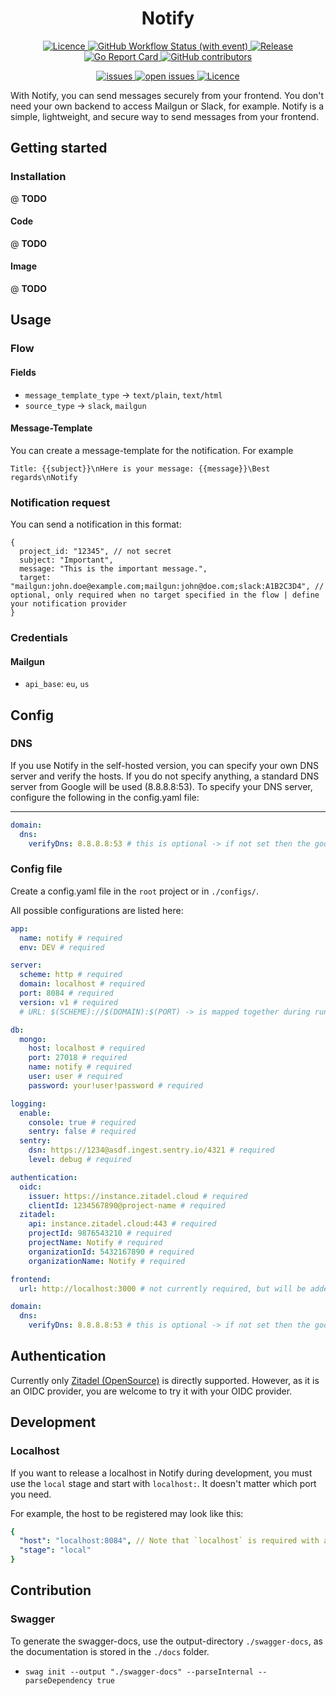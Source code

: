 <h1 align="center">Notify</h1>

<p align="center">
    <a href="https://github.com/m-mattia-m/notify/blob/main/LICENSE">
        <img alt="Licence" src="https://img.shields.io/github/license/m-mattia-m/notify"/>
    </a>
    <a href="https://github.com/m-mattia-m/notify/actions">
        <img alt="GitHub Workflow Status (with event)"  src="https://img.shields.io/github/actions/workflow/status/m-mattia-m/notify/deploy.yaml">
    </a>
    <a href="https://github.com/m-mattia-m/notify/releases">
        <img alt="Release" src="https://badgen.net/github/release/m-mattia-m/notify/stable" />
    </a>
    <a href="https://goreportcard.com/report/github.com/m-mattia-m/notify">
        <img alt="Go Report Card" src="https://goreportcard.com/badge/github.com/m-mattia-m/notify" />
    </a>
    <a href="https://github.com/zitadel/zitadel/graphs/contributors">
        <img alt="GitHub contributors" src="https://img.shields.io/github/contributors/m-mattia-m/notify">
    </a>
</p>

<p align="center">
    <a href="https://github.com/m-mattia-m/notify/issues">
        <img alt="issues" src="https://img.shields.io/github/issues/m-mattia-m/notify?label=issues"/>
    </a>
    <a href="https://github.com/m-mattia-m/notify/issues">
        <img alt="open issues" src="https://img.shields.io/github/issues-raw/m-mattia-m/notify?label=open%20issues"/>
    </a>
    <a href="https://github.com/m-mattia-m/notify/issues">
        <img alt="Licence" src="https://img.shields.io/github/issues-closed/m-mattia-m/notify?label=closed%20issues"/>
    </a>
</p>

With Notify, you can send messages securely from your frontend. You don't need your own backend to access Mailgun or
Slack, for example. Notify is a simple, lightweight, and secure way to send messages from your frontend.

## Getting started

### Installation

@ **TODO**

#### Code

@ **TODO**

#### Image

@ **TODO**

## Usage

### Flow 

#### Fields
- `message_template_type` -> `text/plain`, `text/html`
- `source_type` -> `slack`, `mailgun`

#### Message-Template

You can create a message-template for the notification. For example

`Title: {{subject}}\nHere is your message: {{message}}\Best regards\nNotify`

### Notification request

You can send a notification in this format:

```json5
{
  project_id: "12345", // not secret
  subject: "Important",
  message: "This is the important message.",
  target: "mailgun:john.doe@example.com;mailgun:john@doe.com;slack:A1B2C3D4", // optional, only required when no target specified in the flow | define your notification provider
}
```

### Credentials

#### Mailgun

- `api_base`: `eu`, `us`

## Config

### DNS

If you use Notify in the self-hosted version, you can specify your own DNS server and verify the hosts. If you do not
specify anything, a standard DNS server from Google will be used (8.8.8.8:53). To specify your DNS server, configure the
following in the config.yaml file:
****

```yaml
domain:
  dns:
    verifyDns: 8.8.8.8:53 # this is optional -> if not set then the google standard is used ("8.8.8.8:53")
```

### Config file

Create a config.yaml file in the `root` project or in `./configs/`.

All possible configurations are listed here:

```yaml
app:
  name: notify # required
  env: DEV # required

server:
  scheme: http # required
  domain: localhost # required
  port: 8084 # required
  version: v1 # required
  # URL: $(SCHEME)://$(DOMAIN):$(PORT) -> is mapped together during runtime # is not required, is for information only

db:
  mongo:
    host: localhost # required
    port: 27018 # required
    name: notify # required
    user: user # required
    password: your!user!password # required

logging:
  enable:
    console: true # required
    sentry: false # required
  sentry:
    dsn: https://1234@asdf.ingest.sentry.io/4321 # required
    level: debug # required

authentication:
  oidc:
    issuer: https://instance.zitadel.cloud # required
    clientId: 1234567890@project-name # required
  zitadel:
    api: instance.zitadel.cloud:443 # required
    projectId: 9876543210 # required
    projectName: Notify # required
    organizationId: 5432167890 # required
    organizationName: Notify # required

frontend:
  url: http://localhost:3000 # not currently required, but will be added in the future

domain:
  dns:
    verifyDns: 8.8.8.8:53 # this is optional -> if not set then the google standard is used ("8.8.8.8:53")
```

## Authentication

Currently only [Zitadel (OpenSource)](https://github.com/zitadel/zitadel) is directly supported. However, as it is an
OIDC provider, you are welcome to try it with your OIDC provider.

## Development

### Localhost

If you want to release a localhost in Notify during development, you must use the `local` stage and start
with `localhost:`. It doesn't matter which port you need.

For example, the host to be registered may look like this:

```yaml
{
  "host": "localhost:8084", // Note that `localhost` is required with a colon
  "stage": "local"
}
```

## Contribution

### Swagger

To generate the swagger-docs, use the output-directory `./swagger-docs`, as the documentation is stored in the `./docs` folder.

- `swag init --output "./swagger-docs" --parseInternal --parseDependency true`






